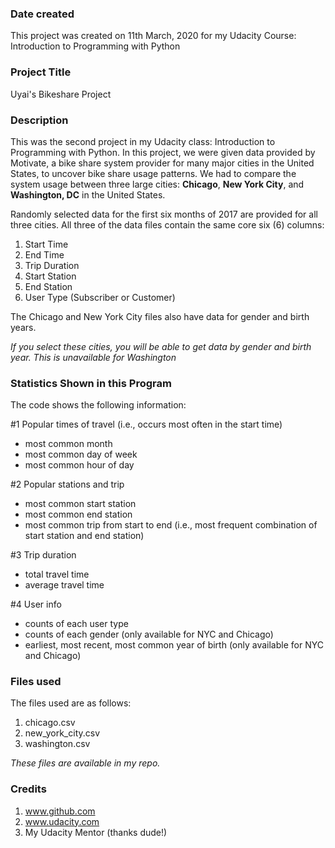 ### Date created
This project was created on 11th March, 2020 for my Udacity Course: Introduction to Programming with Python

### Project Title
Uyai's Bikeshare Project

### Description
This was the second project in my Udacity class: Introduction to Programming with Python. In this project, we were given data provided by Motivate, a bike share system provider for many major cities in the United States, to uncover bike share usage patterns. We had to compare the system usage between three large cities: **Chicago**, **New York City**, and **Washington, DC** in the United States.

Randomly selected data for the first six months of 2017 are provided for all three cities. All three of the data files contain the same core six (6) columns:

1. Start Time
2. End Time
3. Trip Duration
4. Start Station
5. End Station
6. User Type (Subscriber or Customer)

The Chicago and New York City files also have data for gender and birth years.

*If you select these cities, you will be able to get data by gender and birth year. This is unavailable for Washington*

### Statistics Shown in this Program
The code shows the following information:

#1 Popular times of travel (i.e., occurs most often in the start time)

* most common month
* most common day of week
* most common hour of day

#2 Popular stations and trip

* most common start station
* most common end station
* most common trip from start to end (i.e., most frequent combination of start station and end station)

#3 Trip duration

* total travel time
* average travel time

#4 User info

* counts of each user type
* counts of each gender (only available for NYC and Chicago)
* earliest, most recent, most common year of birth (only available for NYC and Chicago)

### Files used
The files used are as follows:
1. chicago.csv
2. new_york_city.csv
3. washington.csv

*These files are available in my repo.*


### Credits
1. www.github.com
2. www.udacity.com
3. My Udacity Mentor (thanks dude!)
